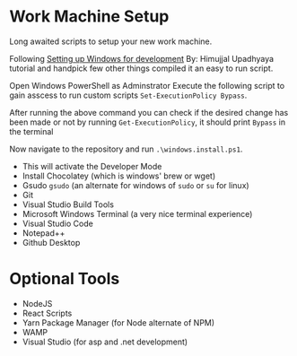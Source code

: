 # Work Machine Setup
Long awaited scripts to setup your new work machine.

Following [Setting up Windows for development](https://dev.to/himujjal/setting-up-windows-for-development-1628#:~:text=Follow%20the%20instructions%3A%201%20Press%20Win%20%2B%20I,loading%20finishes.%20Move%20on%20to%20the%20next%20step.) By: Himujjal Upadhyaya tutorial and handpick few other things compiled it an easy to run script.

Open Windows PowerShell as Adminstrator
Execute the following script to gain asscess to run custom scripts `Set-ExecutionPolicy Bypass`.

After running the above command you can check if the desired change has been made or not by running `Get-ExecutionPolicy`, it should print `Bypass` in the terminal

Now navigate to the repository and run `.\windows.install.ps1`.

* This will activate the Developer Mode
* Install Chocolatey (which is windows' brew or wget)
* Gsudo `gsudo` (an alternate for windows of `sudo` or `su` for linux)
* Git
* Visual Studio Build Tools 
* Microsoft Windows Terminal (a very nice terminal experience)
* Visual Studio Code
* Notepad++
* Github Desktop

# Optional Tools
* NodeJS
* React Scripts
* Yarn Package Manager (for Node alternate of NPM)
* WAMP 
* Visual Studio (for asp and .net development)